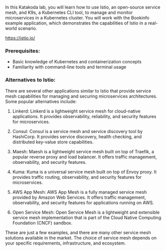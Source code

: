 In this Katakoda lab, you will learn how to use Istio, an open-source service mesh, and K9s, a Kubernetes CLI tool, to manage and monitor microservices in a Kubernetes cluster. You will work with the Bookinfo example application, which demonstrates the capabilities of Istio in a real-world scenario.


https://istio.io/

### Prerequisites:
- Basic knowledge of Kubernetes and containerization concepts
- Familiarity with command-line tools and terminal usage

### Alternatives to Istio:

There are several other applications similar to Istio that provide service mesh capabilities for managing and securing microservices architectures. Some popular alternatives include:

1. Linkerd: Linkerd is a lightweight service mesh for cloud-native applications. It provides observability, reliability, and security features for microservices.

2. Consul: Consul is a service mesh and service discovery tool by HashiCorp. It provides service discovery, health checking, and distributed key-value store capabilities.

3. Maesh: Maesh is a lightweight service mesh built on top of Traefik, a popular reverse proxy and load balancer. It offers traffic management, observability, and security features.

4. Kuma: Kuma is a universal service mesh built on top of Envoy proxy. It provides traffic routing, observability, and security features for microservices.

5. AWS App Mesh: AWS App Mesh is a fully managed service mesh provided by Amazon Web Services. It offers traffic management, observability, and security features for applications running on AWS.

6. Open Service Mesh: Open Service Mesh is a lightweight and extensible service mesh implementation that is part of the Cloud Native Computing Foundation (CNCF) sandbox.

These are just a few examples, and there are many other service mesh solutions available in the market. The choice of service mesh depends on your specific requirements, infrastructure, and ecosystem.




